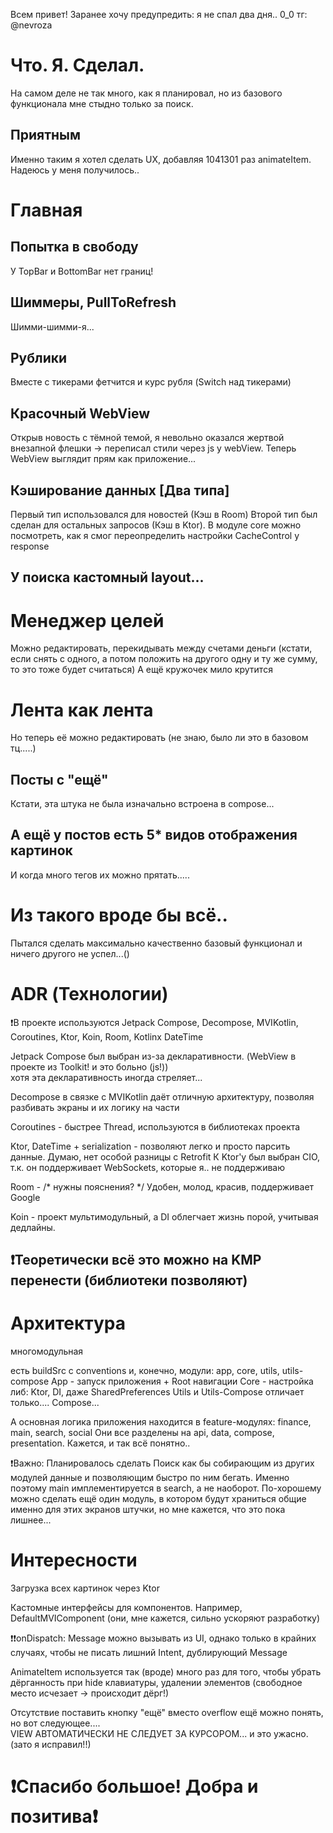 Всем привет! Заранее хочу предупредить: я не спал два дня.. 0_0
тг: @nevroza

# Что. Я. Сделал.
На самом деле не так много, как я планировал, но из базового функционала мне стыдно только за поиск.

## Приятным
Именно таким я хотел сделать UX, добавляя 1041301 раз animateItem. Надеюсь у меня получилось..


# Главная

## Попытка в свободу
У TopBar и BottomBar нет границ!

## Шиммеры, PullToRefresh
Шимми-шимми-я...

## Рублики
Вместе с тикерами фетчится и курс рубля (Switch над тикерами)

## Красочный WebView
Открыв новость с тёмной темой, я невольно оказался жертвой внезапной флешки -> переписал стили через js у webView. Теперь WebView выглядит прям как приложение...

## Кэширование данных [Два типа]
Первый тип использовался для новостей (Кэш в Room)
Второй тип был сделан для остальных запросов (Кэш в Ktor). В модуле core можно посмотреть, как я смог переопределить настройки CacheControl у response

## У поиска кастомный layout...

# Менеджер целей
Можно редактировать, перекидывать между счетами деньги (кстати, если снять с одного, а потом положить на другого одну и ту же сумму, то это тоже будет считаться)
А ещё кружочек мило крутится

# Лента как лента
Но теперь её можно редактировать (не знаю, было ли это в базовом тц.....)

## Посты с "ещё"
Кстати, эта штука не была изначально встроена в compose...

## А ещё у постов есть 5* видов отображения картинок
И когда много тегов их можно прятать.....



# Из такого вроде бы всё..
Пытался сделать максимально качественно базовый функционал и ничего другого не успел...()



# ADR (Технологии)

❗В проекте используются Jetpack Compose, Decompose, MVIKotlin, Coroutines, Ktor, Koin, Room, Kotlinx DateTime

Jetpack Compose был выбран из-за декларативности. (WebView в проекте из Toolkit! и это больно (js!))  
хотя эта декларативность иногда стреляет...

Decompose в связке с MVIKotlin даёт отличную архитектуру, позволяя разбивать экраны и их логику на части

Coroutines - быстрее Thread, используются в библиотеках проекта

Ktor, DateTime + serialization - позволяют легко и просто парсить данные. Думаю, нет особой разницы с Retrofit
К Ktor'у был выбран CIO, т.к. он поддерживает WebSockets, которые я.. не поддерживаю

Room - /* нужны пояснения? */ Удобен, молод, красив, поддерживает Google

Koin - проект мультимодульный, а DI облегчает жизнь порой, учитывая дедлайны.

## ❗Теоретически всё это можно на KMP перенести (библиотеки позволяют)


# Архитектура
многомодульная

есть buildSrc с conventions и, конечно, модули: app, core, utils, utils-compose
App - запуск приложения + Root навигации
Core - настройка либ: Ktor, DI, даже SharedPreferences
Utils и Utils-Compose отличает только.... Compose...

А основная логика приложения находится в feature-модулях: finance, main, search, social
Они все разделены на api, data, compose, presentation. Кажется, и так всё понятно..

❗Важно: Планировалось сделать Поиск как бы собирающим из других модулей данные и позволяющим быстро по ним бегать.
Именно поэтому main имплементируется в search, а не наоборот. По-хорошему можно сделать ещё один модуль, в котором будут храниться общие именно для этих экранов штучки, но мне кажется, что это пока лишнее...


# Интересности

Загрузка всех картинок через Ktor

Кастомные интерфейсы для компонентов.  Например, DefaultMVIComponent (они, мне кажется, сильно ускоряют разработку)

❗❗onDispatch: Message можно вызывать из UI, однако только в крайних случаях, чтобы не писать лишний Intent, дублирующий Message

AnimateItem используется так (вроде) много раз для того, чтобы убрать дёрганность при hide клавиатуры, удалении элементов (свободное место исчезает -> происходит дёрг!)

Отсутствие поставить кнопку "ещё" вместо overflow ещё можно понять, но вот следующее....  
VIEW АВТОМАТИЧЕСКИ НЕ СЛЕДУЕТ ЗА КУРСОРОМ... и это ужасно. (зато я исправил!!)


# ❗Спасибо большое! Добра и позитива❗